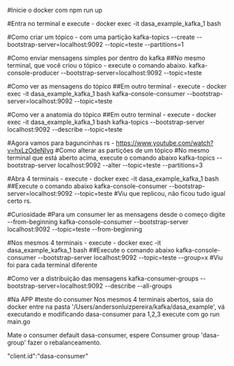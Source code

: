 #Inicie o docker com
npm run up

#Entra no terminal e execute - docker exec -it dasa_example_kafka_1 bash

#Como criar um tópico  - com uma partição
kafka-topics --create --bootstrap-server=localhost:9092 --topic=teste --partitions=1

#Como enviar mensagens simples por dentro do kafka
##No mesmo terminal, que você criou o tópico - execute o comando abaixo.
kafka-console-producer --bootstrap-server=localhost:9092 --topic=teste

#Como ver as mensagens do tópico
##Em outro terminal - execute  - docker exec -it dasa_example_kafka_1 bash
kafka-console-consumer --bootstrap-server=localhost:9092 --topic=teste

#Como ver a anatomia do tópico
##Em outro terminal - execute  - docker exec -it dasa_example_kafka_1 bash
kafka-topics --bootstrap-server localhost:9092 --describe --topic=teste

#Agora vamos para baguncinhas rs - https://www.youtube.com/watch?v=hxLzOdeNIyg
#Como alterar as partições de um tópico
#No mesmo terminal que está aberto acima, execute o comando abaixo
kafka-topics --bootstrap-server localhost:9092 --alter --topic=teste --partitions=3

#Abra 4 terminais - execute  - docker exec -it dasa_example_kafka_1 bash
##Execute o comando abaixo
kafka-console-consumer --bootstrap-server=localhost:9092 --topic=teste
#Viu que replicou, não ficou tudo igual certo rs.

#Curiosidade 
#Para um consumer ler as mensagens desde o começo digite  --from-beginning
kafka-console-consumer --bootstrap-server localhost:9092 --topic=teste --from-beginning

#Nos mesmos 4 terminais - execute  - docker exec -it dasa_example_kafka_1 bash
##Execute o comando abaixo
kafka-console-consumer --bootstrap-server localhost:9092 --topic=teste --group=x
#Viu foi para cada terminal diferente

#Como ver a distribuição das mensagens
kafka-consumer-groups --bootstrap-server=localhost:9092  --describe --all-groups

#Na APP
#teste do consumer
Nos mesmos 4 terminais abertos, saia do docker entre na pasta '/Users/andersonluizpereira/kafka/dasa_example', vá executando e modificando dasa-consumer para 1,2,3
execute com go run main.go

Mate o consumer default dasa-consumer, espere Consumer group 'dasa-group' fazer o rebalanceamento.

"client.id":"dasa-consumer"